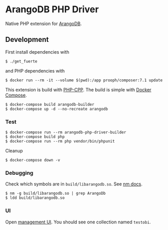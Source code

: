 # ArangoDB PHP Driver 
Native PHP extension for [ArangoDB](https://arangodb.com/).

## Development

First install dependencies with

```
$ ./get_fuerte
```

and PHP dependencies with

```
$ docker run --rm -it --volume $(pwd):/app prooph/composer:7.1 update
```

This extension is build with [PHP-CPP](http://www.php-cpp.com/).
The build is simple with [Docker Compose](https://docs.docker.com/compose/install/).

```
$ docker-compose build arangodb-builder
$ docker-compose up -d --no-recreate arangodb
```

### Test

```
$ docker-compose run --rm arangodb-php-driver-builder
$ docker-compose build php
$ docker-compose run --rm php vendor/bin/phpunit
```

Cleanup

```
$ docker-compose down -v
```

### Debugging
Check which symbols are in `build/libarangodb.so`. See [nm docs](https://linux.die.net/man/1/nm).

```
$ nm -g build/libarangodb.so | grep ArangoDb
$ ldd build/libarangodb.so
```

### UI
Open [management UI](http://localhost:8529/). You should see one collection
named `testobi`.
